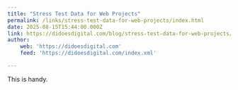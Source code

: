 ```yaml
---
title: "Stress Test Data for Web Projects"
permalink: /links/stress-test-data-for-web-projects/index.html
date: 2025-08-15T15:44:00.000Z
link: https://didoesdigital.com/blog/stress-test-data-for-web-projects/
author:
    web: 'https://didoesdigital.com'
    feed: 'https://didoesdigital.com/index.xml'

---
```


This is handy.